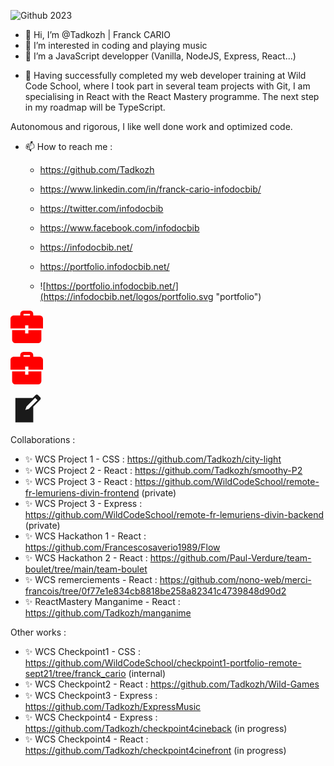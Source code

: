 ![Github 2023](https://infodocbib.net/CinemaDev.jpg "My Workspace")


- 👋 Hi, I’m @Tadkozh | Franck CARIO
- 👀 I’m interested in coding and playing music
- 🌱 I’m a JavaScript developper (Vanilla, NodeJS, Express, React...)
<!---- 💞️ I’m looking to collaborate on ...--->
- 💞️ Having successfully completed my web developer training at Wild Code School, where I took part in several team projects with Git, I am specialising in React with the React Mastery programme. The next step in my roadmap will be TypeScript.

Autonomous and rigorous, I like well done work and optimized code.

- 📫 How to reach me :
  - https://github.com/Tadkozh
  - https://www.linkedin.com/in/franck-cario-infodocbib/
  - https://twitter.com/infodocbib
  - https://www.facebook.com/infodocbib
  - https://infodocbib.net/
  - https://portfolio.infodocbib.net/

  - ![https://portfolio.infodocbib.net/](https://infodocbib.net/logos/portfolio.svg "portfolio")

<a href = "https://portfolio.infodocbib.net/"><svg xmlns="http://www.w3.org/2000/svg" xlink:href="https://portfolio.infodocbib.net/" width="52" height="52" viewBox="0 0 20 20"><path fill="#FF0000" d="M9 12H1v6a2 2 0 0 0 2 2h14a2 2 0 0 0 2-2v-6h-8v2H9v-2zm0-1H0V5c0-1.1.9-2 2-2h4V2a2 2 0 0 1 2-2h4a2 2 0 0 1 2 2v1h4a2 2 0 0 1 2 2v6h-9V9H9v2zm3-8V2H8v1h4z"/></svg></a>

<svg xmlns="http://www.w3.org/2000/svg" xlink:href="https://portfolio.infodocbib.net/" width="52" height="52" viewBox="0 0 20 20"><path fill="#FF0000" d="M9 12H1v6a2 2 0 0 0 2 2h14a2 2 0 0 0 2-2v-6h-8v2H9v-2zm0-1H0V5c0-1.1.9-2 2-2h4V2a2 2 0 0 1 2-2h4a2 2 0 0 1 2 2v1h4a2 2 0 0 1 2 2v6h-9V9H9v2zm3-8V2H8v1h4z"/></svg>

<svg xmlns="http://www.w3.org/2000/svg" width="52" height="52" viewBox="0 0 20 20"><path fill="currentColor" d="m16.89 1.2l1.41 1.41c.39.39.39 1.02 0 1.41L14 8.33V18H3V3h10.67l1.8-1.8c.4-.39 1.03-.4 1.42 0zm-5.66 8.48l5.37-5.36l-1.42-1.42l-5.36 5.37l-.71 2.12z"/></svg>

Collaborations :
  - ✨ WCS Project 1 - CSS : https://github.com/Tadkozh/city-light
  - ✨ WCS Project 2 - React : https://github.com/Tadkozh/smoothy-P2
  - ✨ WCS Project 3 - React : https://github.com/WildCodeSchool/remote-fr-lemuriens-divin-frontend (private)
  - ✨ WCS Project 3 - Express : https://github.com/WildCodeSchool/remote-fr-lemuriens-divin-backend (private)
  - ✨ WCS Hackathon 1 - React : https://github.com/Francescosaverio1989/Flow
  - ✨ WCS Hackathon 2 - React : https://github.com/Paul-Verdure/team-boulet/tree/main/team-boulet
  - ✨ WCS remerciements - React : https://github.com/nono-web/merci-francois/tree/0f77e1e834cb8818be258a82341c4739848d90d2
  - ✨ ReactMastery Manganime - React : https://github.com/Tadkozh/manganime

Other works :
  - ✨ WCS Checkpoint1 - CSS : https://github.com/WildCodeSchool/checkpoint1-portfolio-remote-sept21/tree/franck_cario (internal)
  - ✨ WCS Checkpoint2 - React : https://github.com/Tadkozh/Wild-Games
  - ✨ WCS Checkpoint3 - Express : https://github.com/Tadkozh/ExpressMusic
  - ✨ WCS Checkpoint4 - Express : https://github.com/Tadkozh/checkpoint4cineback (in progress)
  - ✨ WCS Checkpoint4 - React : https://github.com/Tadkozh/checkpoint4cinefront (in progress)

<!---
#### 👷 Check out what I'm currently working on
{{range recentContributions 10}}
- [{{.Repo.Name}}]({{.Repo.URL}}) - {{.Repo.Description}} ({{humanize .OccurredAt}})
{{- end}}

#### 🌱 My latest projects
{{range recentRepos 10}}
- [{{.Name}}]({{.URL}}) - {{.Description}}
{{- end}}

## 📜 My recent blog posts
{{range rss "https://infodocbib.net/feed/" 10}}
- [{{.Title}}]({{.URL}}) ({{humanize .PublishedAt}})
{{- end}}


Tadkozh/Tadkozh is a ✨ special ✨ repository because its `README.md` (this file) appears on your GitHub profile.
You can click the Preview link to take a look at your changes.
--->
